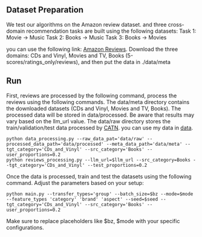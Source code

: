 
## Dataset Preparation
We test our algorithms on the Amazon review dataset. and three cross-domain recommendation tasks are built using the following datasets:
Task 1: Movie → Music 
Task 2: Books → Music
Task 3: Books → Movies

you can use the following link: [Amazon Reviews](http://jmcauley.ucsd.edu/data/amazon/links.html). Download the three domains: 
CDs and Vinyl, Movies and TV, Books (5-scores/ratings_only/reviews), and then put the data in ./data/meta 


## Run
First, reviews are processed by the following command, process the reviews using the following commands. 
The data/meta directory contains the downloaded datasets (CDs and Vinyl, Movies and TV, Books). The processed data will be stored in data/processed. Be aware that results may vary based on the llm_url value. 
The data/raw directory stores the train/validation/test data processed by [CATN](https://github.com/AkiraZC/CATN). 
you can use my data in [data](https://drive.google.com/drive/folders/1bezCXI5yK4WtgWxzDHS_Qoaa0wtjrZPG?usp=drive_link).

```
python data_processing.py --raw_data_pat='data/raw' --processed_data_path='data/processed' --meta_data_path='data/meta' --tgt_category='CDs_and_Vinyl' --src_category='Books' --user_proportions=0.2
python reviews_processing.py --llm_url=$llm_url --src_category=Books --tgt_category='CDs_and_Vinyl' --test_proportions=0.2
```

Once the data is processed, train and test the datasets using the following command. Adjust the parameters based on your setup:
```
python main.py --transfer_types='group' --batch_size=$bz --mode=$mode --feature_types 'category' 'brand' 'aspect' --seed=$seed --tgt_category='CDs_and_Vinyl' --src_category='Books' --user_proportions=0.2
```
Make sure to replace placeholders like $bz, $mode with your specific configurations.



